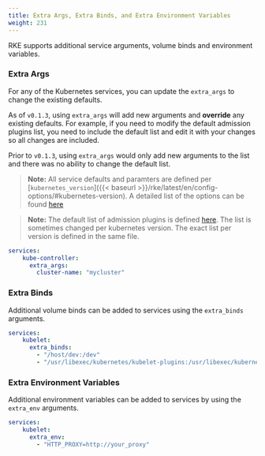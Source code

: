 ```yaml
---
title: Extra Args, Extra Binds, and Extra Environment Variables
weight: 231
---
```


RKE supports additional service arguments, volume binds and environment variables.

### Extra Args

For any of the Kubernetes services, you can update the `extra_args` to change the existing defaults.

As of `v0.1.3`, using `extra_args` will add new arguments and **override** any existing defaults. For example, if you need to modify the default admission plugins list, you need to include the default list and edit it with your changes so all changes are included.

Prior to `v0.1.3`, using `extra_args` would only add new arguments to the list and there was no ability to change the default list.

> **Note:** All service defaults and paramters are defined per [`kubernetes_version`]({{< baseurl >}}/rke/latest/en/config-options/#kubernetes-version). A detailed list of the options can be found [here](https://github.com/rancher/kontainer-driver-metadata/blob/master/rke/k8s_service_options.go)

> **Note:** The default list of admission plugins is defined [here](https://github.com/rancher/kontainer-driver-metadata/blob/master/rke/k8s_service_options.go#L11). The list is sometimes changed per kubernetes version. The exact list per version is defined in the same file.

```yaml
services:
    kube-controller:
      extra_args:
        cluster-name: "mycluster"
```

### Extra Binds

Additional volume binds can be added to services using the `extra_binds` arguments.

```yaml
services:
    kubelet:
      extra_binds:
        - "/host/dev:/dev"
        - "/usr/libexec/kubernetes/kubelet-plugins:/usr/libexec/kubernetes/kubelet-plugins:z"
```

### Extra Environment Variables

Additional environment variables can be added to services by using the `extra_env` arguments.

```yaml
services:
    kubelet:
      extra_env:
        - "HTTP_PROXY=http://your_proxy"
```
